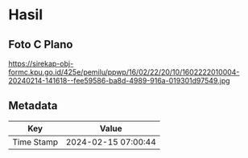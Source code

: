 # Hasil

## Foto C Plano

https://sirekap-obj-formc.kpu.go.id/425e/pemilu/ppwp/16/02/22/20/10/1602222010004-20240214-141618--fee59586-ba8d-4989-916a-019301d97549.jpg


## Metadata

| Key        | Value               |
| ---------- | ------------------- |
| Time Stamp | 2024-02-15 07:00:44 |



